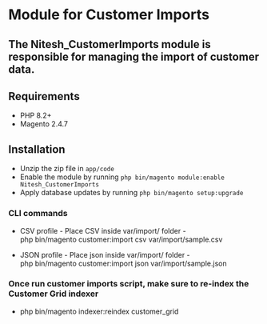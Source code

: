 # Module for Customer Imports

## The Nitesh_CustomerImports module is responsible for managing the import of customer data.

## Requirements
- PHP 8.2+
- Magento 2.4.7 

## Installation
 - Unzip the zip file in `app/code`
 - Enable the module by running `php bin/magento module:enable Nitesh_CustomerImports`
 - Apply database updates by running `php bin/magento setup:upgrade`

### CLI commands
 - CSV profile - Place CSV inside var/import/ folder -     
    php bin/magento customer:import csv var/import/sample.csv
 
 - JSON profile - Place json inside var/import/ folder -   
    php bin/magento customer:import json var/import/sample.json

### Once run customer imports script, make sure to re-index the Customer Grid indexer 
 - php bin/magento indexer:reindex customer_grid 


